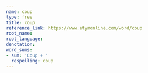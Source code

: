 ```yaml
---
name: coup
type: free
title: coup
reference_link: https://www.etymonline.com/word/coup
root_name: 
root_language: 
denotation: 
word_sums:
- sum: 'Coup + '
  respelling: coup
---
```

